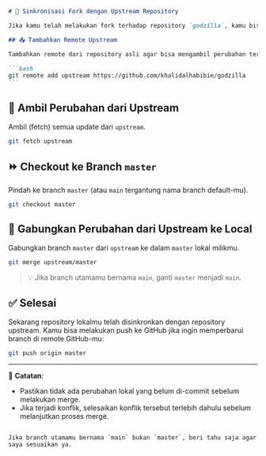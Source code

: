 ````markdown
# 🔄 Sinkronisasi Fork dengan Upstream Repository

Jika kamu telah melakukan fork terhadap repository `godzilla`, kamu bisa menyinkronkan perubahan dari repository utama (upstream) dengan langkah-langkah berikut:

## 📥 Tambahkan Remote Upstream

Tambahkan remote dari repository asli agar bisa mengambil perubahan terbaru.

```bash
git remote add upstream https://github.com/khalidalhabibie/godzilla
```
````

## 🔄 Ambil Perubahan dari Upstream

Ambil (fetch) semua update dari `upstream`.

```bash
git fetch upstream
```

## ⏩ Checkout ke Branch `master`

Pindah ke branch `master` (atau `main` tergantung nama branch default-mu).

```bash
git checkout master
```

## 🔀 Gabungkan Perubahan dari Upstream ke Local

Gabungkan branch `master` dari `upstream` ke dalam `master` lokal milikmu.

```bash
git merge upstream/master
```

> 💡 Jika branch utamamu bernama `main`, ganti `master` menjadi `main`.

## ✅ Selesai

Sekarang repository lokalmu telah disinkronkan dengan repository upstream. Kamu bisa melakukan push ke GitHub jika ingin memperbarui branch di remote GitHub-mu:

```bash
git push origin master
```

---

📌 **Catatan**:

- Pastikan tidak ada perubahan lokal yang belum di-commit sebelum melakukan merge.
- Jika terjadi konflik, selesaikan konflik tersebut terlebih dahulu sebelum melanjutkan proses merge.

```

Jika branch utamamu bernama `main` bukan `master`, beri tahu saja agar saya sesuaikan ya.
```
